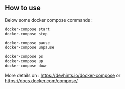 ## How to use

Below some docker compose commands :

```bash
docker-compose start
docker-compose stop

docker-compose pause
docker-compose unpause

docker-compose ps
docker-compose up
docker-compose down
```

More details on : https://devhints.io/docker-compose or https://docs.docker.com/compose/